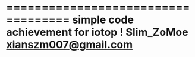 ===================================
simple code achievement for iotop !
	Slim_ZoMoe <xianszm007@gmail.com>
===================================

